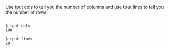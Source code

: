 <p>Use tput cols to tell you the number of columns and use tput lines to tell you the number of rows.</p>

<code>
$ tput cols
100
</code>

<code>
$ tput lines
20
</code>